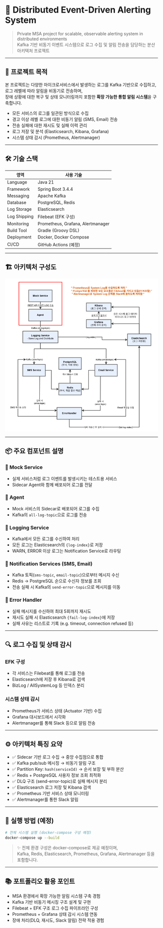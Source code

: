 # 🚨 Distributed Event-Driven Alerting System

> Private MSA project for scalable, observable alerting system in distributed environments  
> Kafka 기반 비동기 이벤트 시스템으로 로그 수집 및 알림 전송을 담당하는 분산 아키텍처 프로젝트

---

## 📌 프로젝트 목적

본 프로젝트는 다양한 마이크로서비스에서 발생하는 로그를 Kafka 기반으로 수집하고,  
로그 레벨에 따라 알림을 비동기로 전송하며,  
장애 상황에 대한 복구 및 상태 모니터링까지 포함한 **확장 가능한 통합 알림 시스템**을 구축합니다.

- 모든 서비스의 로그를 일관된 방식으로 수집  
- 경고 이상 레벨 로그에 대한 비동기 알림 (SMS, Email) 전송  
- 전송 실패에 대한 재시도 및 실패 이력 관리  
- 로그 저장 및 분석 (Elasticsearch, Kibana, Grafana)  
- 시스템 상태 감시 (Prometheus, Alertmanager)

---

## 🛠 기술 스택

| 영역              | 사용 기술                              |
|------------------|-------------------------------------|
| Language         | Java 21                             |
| Framework        | Spring Boot 3.4.4                   |
| Messaging        | Apache Kafka                        |
| Database         | PostgreSQL, Redis                   |
| Log Storage      | Elasticsearch                       |
| Log Shipping     | Filebeat (EFK 구성)                  |
| Monitoring       | Prometheus, Grafana, Alertmanager   |
| Build Tool       | Gradle (Groovy DSL)                 |
| Deployment       | Docker, Docker Compose              |
| CI/CD            | GitHub Actions (예정)                |

---

## 🏗 아키텍처 구성도

![Architecture](./docs/architecture/MsaLogHandleProjects.drawio.png)

---

## 📦 주요 컴포넌트 설명

### 🔹 Mock Service
- 실제 서비스처럼 로그 이벤트를 발생시키는 테스트용 서비스
- Sidecar Agent와 함께 배포되어 로그를 전달

### 🔹 Agent
- Mock 서비스의 Sidecar로 배포되어 로그를 수집
- Kafka의 `all-log-topic`으로 로그를 전송

### 🔹 Logging Service
- Kafka에서 모든 로그를 수신하여 처리
- 모든 로그는 Elasticsearch의 `{log-index}`로 저장
- WARN, ERROR 이상 로그는 Notification Service로 라우팅

### 🔹 Notification Services (SMS, Email)
- Kafka 토픽(`sms-topic`, `email-topic`)으로부터 메시지 수신
- Redis → PostgreSQL 순으로 수신자 정보를 조회
- 전송 실패 시 Kafka의 `send-error-topic`으로 메시지를 이동

### 🔹 Error Handler
- 실패 메시지를 수신하여 최대 5회까지 재시도  
- 재시도 실패 시 Elasticsearch `{fail-log-index}`에 저장  
- 실패 사유는 리스트로 기록 (e.g. timeout, connection refused 등)

---

## 🔍 로그 수집 및 상태 감시

### EFK 구성
- 각 서비스는 Filebeat를 통해 로그를 전송  
- Elasticsearch에 저장 후 Kibana로 검색  
- BizLog / AllSystemLog 등 인덱스 분리

### 시스템 상태 감시
- Prometheus가 서비스 상태 (Actuator 기반) 수집  
- Grafana 대시보드에서 시각화  
- Alertmanager를 통해 Slack 등으로 알림 전송  

---

## ⚙️ 아키텍처 특징 요약

- ✅ Sidecar 기반 로그 수집 → 중앙 수집점으로 통합  
- ✅ Kafka pub/sub 메시징 → 비동기 알림 구조  
- ✅ Partition Key: `hash(serviceId)` → 순서 보장 및 부하 분산  
- ✅ Redis + PostgreSQL 사용자 정보 조회 최적화  
- ✅ DLQ 구조 (send-error-topic)로 실패 메시지 분리  
- ✅ Elasticsearch 로그 저장 및 Kibana 검색  
- ✅ Prometheus 기반 서비스 상태 모니터링  
- ✅ Alertmanager를 통한 Slack 알림  

---

## 🧪 실행 방법 (예정)

```bash
# 전체 시스템 실행 (docker-compose 구성 예정)
docker-compose up --build
```

> ✨ 전체 환경 구성은 docker-compose로 제공 예정이며,  
> Kafka, Redis, Elasticsearch, Prometheus, Grafana, Alertmanager 등을 포함합니다.

---

## 📚 포트폴리오 활용 포인트

- MSA 환경에서 확장 가능한 알림 시스템 구축 경험  
- Kafka 기반 비동기 메시징 구조 설계 및 구현  
- Filebeat + EFK 구조 로그 수집 파이프라인 구성  
- Prometheus + Grafana 상태 감시 시스템 연동  
- 장애 처리(DLQ, 재시도, Slack 알림) 전략 적용 경험  